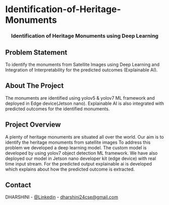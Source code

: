 # Identification-of-Heritage-Monuments


<h3 align="center">Identification of Heritage Monuments using Deep Learning</h3>


## Problem Statement
To identify the monuments from Satellite Images using Deep Learning and Integration of Interpretability for the predicted outcomes (Explainable AI).

## About The Project
The monuments are identified using yolov5 & yolov7 ML framework and deployed in Edge device(Jetson nano).
Explainable AI is also integrated with predicted outcomes for the identified monuments.

## Project Overview

A plenty of heritage monuments are situated all over the world.
Our aim is to identify the heritage monuments from satellite images
To address this problem we developed a deep learning model.
The custom model is developed by using yolov7 object detection ML framework.
We have also deployed our model in Jetson nano developer kit (edge device) with real time input stream.
For the predicted output explainable ai is developed which explains about how the predicted outcome is extracted.

<!-- CONTACT -->
## Contact

DHARSHINI - [@Linkedin](https://www.linkedin.com/in/dharshini-m-056843210/) - dharshini24cse@gmail.com
